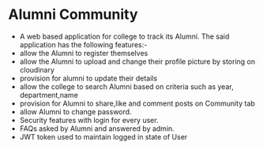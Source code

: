# Alumni Community
* A web based application for college to track its Alumni. The said application has the following features:-
* allow the Alumni to register themselves
* allow the Alumni to upload and change their profile picture by storing on cloudinary 
* provision for alumni to update their details
* allow the college to search Alumni based on criteria such as year, department,name 
* provision for Alumni to share,like and comment posts on Community tab
* allow Alumni to change password.
* Security features with login for every user.
* FAQs asked by Alumni and answered by admin.
* JWT token used to maintain logged in state of User
